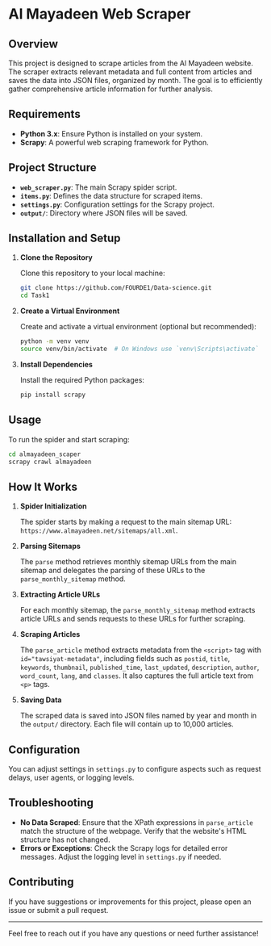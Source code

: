 # Al Mayadeen Web Scraper

## Overview

This project is designed to scrape articles from the Al Mayadeen website. The scraper extracts relevant metadata and full content from articles and saves the data into JSON files, organized by month. The goal is to efficiently gather comprehensive article information for further analysis.

## Requirements

- **Python 3.x**: Ensure Python is installed on your system.
- **Scrapy**: A powerful web scraping framework for Python.

## Project Structure

- **`web_scraper.py`**: The main Scrapy spider script.
- **`items.py`**: Defines the data structure for scraped items.
- **`settings.py`**: Configuration settings for the Scrapy project.
- **`output/`**: Directory where JSON files will be saved.

## Installation and Setup

1. **Clone the Repository**

   Clone this repository to your local machine:

   ```bash
   git clone https://github.com/FOURDE1/Data-science.git
   cd Task1
   ```

2. **Create a Virtual Environment**

   Create and activate a virtual environment (optional but recommended):

   ```bash
   python -m venv venv
   source venv/bin/activate  # On Windows use `venv\Scripts\activate`
   ```

3. **Install Dependencies**

   Install the required Python packages:

   ```bash
   pip install scrapy
   ```

## Usage

To run the spider and start scraping:

```bash
cd almayadeen_scaper
scrapy crawl almayadeen
```

## How It Works

1. **Spider Initialization**

   The spider starts by making a request to the main sitemap URL: `https://www.almayadeen.net/sitemaps/all.xml`.

2. **Parsing Sitemaps**

   The `parse` method retrieves monthly sitemap URLs from the main sitemap and delegates the parsing of these URLs to the `parse_monthly_sitemap` method.

3. **Extracting Article URLs**

   For each monthly sitemap, the `parse_monthly_sitemap` method extracts article URLs and sends requests to these URLs for further scraping.

4. **Scraping Articles**

   The `parse_article` method extracts metadata from the `<script>` tag with `id="tawsiyat-metadata"`, including fields such as `postid`, `title`, `keywords`, `thumbnail`, `published_time`, `last_updated`, `description`, `author`, `word_count`, `lang`, and `classes`. It also captures the full article text from `<p>` tags.

5. **Saving Data**

   The scraped data is saved into JSON files named by year and month in the `output/` directory. Each file will contain up to 10,000 articles.

## Configuration

You can adjust settings in `settings.py` to configure aspects such as request delays, user agents, or logging levels.

## Troubleshooting

- **No Data Scraped**: Ensure that the XPath expressions in `parse_article` match the structure of the webpage. Verify that the website's HTML structure has not changed.
- **Errors or Exceptions**: Check the Scrapy logs for detailed error messages. Adjust the logging level in `settings.py` if needed.

## Contributing

If you have suggestions or improvements for this project, please open an issue or submit a pull request.

---

Feel free to reach out if you have any questions or need further assistance!
